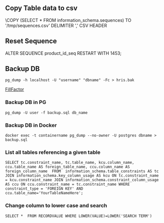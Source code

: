 ## Copy Table data to csv
\COPY (SELECT * FROM information_schema.sequences) TO '/tmp/sequences.csv' DELIMITER ',' CSV HEADER
>
## Reset Sequence
ALTER SEQUENCE product_id_seq RESTART WITH 1453;
>

## Backup DB
`pg_dump -h localhost -U "username" "dbname" -Fc > hris.bak`
>
[FillFactor](https://www.cybertec-postgresql.com/en/what-is-fillfactor-and-how-does-it-affect-postgresql-performance/)

>
### Backup DB in PG
`pg_dump -U user -f backup.sql db_name`

### Backup DB in Docker
`docker exec -t containername pg_dump --no-owner -U postgres dbname > backup.sql`
### List all tables referencing a given table
  `SELECT
  tc.constraint_name, tc.table_name, kcu.column_name, 
  ccu.table_name AS foreign_table_name,
  ccu.column_name AS foreign_column_name 
  FROM 
  information_schema.table_constraints AS tc 
  JOIN information_schema.key_column_usage AS kcu
    ON tc.constraint_name = kcu.constraint_name
  JOIN information_schema.constraint_column_usage AS ccu
    ON ccu.constraint_name = tc.constraint_name
  WHERE constraint_type = 'FOREIGN KEY' AND ccu.table_name='YourTableNameHere';`
  
  ### Change column to lower case and search
  
  `SELECT * 
  FROM RECORDVALUE
 WHERE LOWER(VALUE)=LOWER('SEARCH TERM')`

